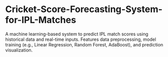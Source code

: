 # Cricket-Score-Forecasting-System-for-IPL-Matches
A machine learning-based system to predict IPL match scores using historical data and real-time inputs. Features data preprocessing, model training (e.g., Linear Regression, Random Forest, AdaBoost), and prediction visualization.
